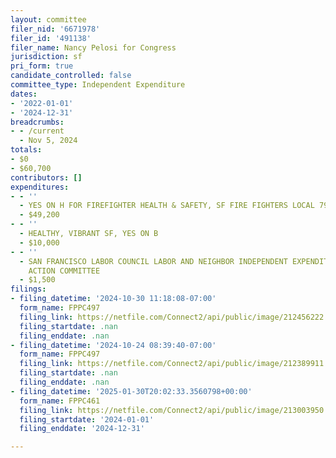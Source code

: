 ```yaml
---
layout: committee
filer_nid: '6671978'
filer_id: '491138'
filer_name: Nancy Pelosi for Congress
jurisdiction: sf
pri_form: true
candidate_controlled: false
committee_type: Independent Expenditure
dates:
- '2022-01-01'
- '2024-12-31'
breadcrumbs:
- - /current
  - Nov 5, 2024
totals:
- $0
- $60,700
contributors: []
expenditures:
- - ''
  - YES ON H FOR FIREFIGHTER HEALTH & SAFETY, SF FIRE FIGHTERS LOCAL 798
  - $49,200
- - ''
  - HEALTHY, VIBRANT SF, YES ON B
  - $10,000
- - ''
  - SAN FRANCISCO LABOR COUNCIL LABOR AND NEIGHBOR INDEPENDENT EXPENDITURE POLITICAL
    ACTION COMMITTEE
  - $1,500
filings:
- filing_datetime: '2024-10-30 11:18:08-07:00'
  form_name: FPPC497
  filing_link: https://netfile.com/Connect2/api/public/image/212456222
  filing_startdate: .nan
  filing_enddate: .nan
- filing_datetime: '2024-10-24 08:39:40-07:00'
  form_name: FPPC497
  filing_link: https://netfile.com/Connect2/api/public/image/212389911
  filing_startdate: .nan
  filing_enddate: .nan
- filing_datetime: '2025-01-30T20:02:33.3560798+00:00'
  form_name: FPPC461
  filing_link: https://netfile.com/Connect2/api/public/image/213003950
  filing_startdate: '2024-01-01'
  filing_enddate: '2024-12-31'

---
```

